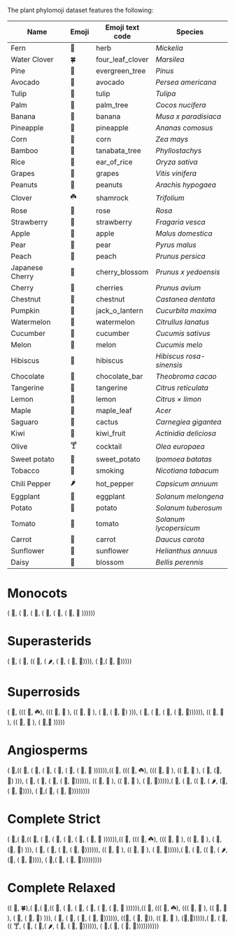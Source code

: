 The plant phylomoji dataset features the following: 

| Name            | Emoji | Emoji text code  | Species                  |
|-----------------|-------|------------------|--------------------------|
| Fern            | 🌿     | herb             | *Mickelia*               |
| Water Clover    | 🍀     | four_leaf_clover | *Marsilea*               |
| Pine            | 🌲     | evergreen_tree   | *Pinus*                  |
| Avocado         | 🥑     | avocado          | *Persea americana*       |
| Tulip           | 🌷     | tulip            | *Tulipa*                 |
| Palm            | 🌴     | palm_tree        | *Cocos nucifera*         |
| Banana          | 🍌     | banana           | *Musa x paradisiaca*     |
| Pineapple       | 🍍     | pineapple        | *Ananas comosus*         |
| Corn            | 🌽     | corn             | *Zea mays*               |
| Bamboo          | 🎋     | tanabata_tree    | *Phyllostachys*         |
| Rice            | 🌾     | ear_of_rice      | *Oryza sativa*           |
| Grapes          | 🍇     | grapes           | *Vitis vinifera*         |
| Peanuts         | 🥜     | peanuts          | *Arachis hypogaea*       |
| Clover          | ☘️     | shamrock         | *Trifolium*              |
| Rose            | 🌹     | rose             | *Rosa*                   |
| Strawberry      | 🍓     | strawberry       | *Fragaria vesca*         |
| Apple           | 🍎     | apple            | *Malus domestica*        |
| Pear            | 🍐     | pear             | *Pyrus malus*            |
| Peach           | 🍑     | peach            | *Prunus persica*         |
| Japanese Cherry | 🌸     | cherry_blossom   | *Prunus x yedoensis*     |
| Cherry          | 🍒     | cherries         | *Prunus avium*           |
| Chestnut        | 🌰     | chestnut         | *Castanea dentata*       |
| Pumpkin         | 🎃     | jack_o_lantern   | *Cucurbita maxima*       |
| Watermelon      | 🍉     | watermelon       | *Citrullus lanatus*      |
| Cucumber        | 🥒     | cucumber         | *Cucumis sativus*        |
| Melon           | 🍈     | melon            | *Cucumis melo*           |
| Hibiscus        | 🌺     | hibiscus         | *Hibiscus rosa-sinensis* |
| Chocolate       | 🍫     | chocolate_bar    | *Theobroma cacao*        |
| Tangerine       | 🍊     | tangerine        | *Citrus reticulata*      |
| Lemon           | 🍋     | lemon            | *Citrus × limon*         |
| Maple           | 🍁     | maple_leaf       | *Acer*                   |
| Saguaro         | 🌵     | cactus           | *Carnegiea gigantea*     |
| Kiwi            | 🥝     | kiwi_fruit       | *Actinidia deliciosa*    |
| Olive           | 🍸️     | cocktail         | *Olea europaea*          |
| Sweet potato    | 🍠     | sweet_potato     | *Ipomoea batatas*        |
| Tobacco         | 🚬     | smoking          | *Nicotiana tabacum*      |
| Chili Pepper    | 🌶️     | hot_pepper       | *Capsicum annuum*        |
| Eggplant        | 🍆     | eggplant         | *Solanum melongena*      |
| Potato          | 🥔     | potato           | *Solanum tuberosum*      |
| Tomato          | 🍅     | tomato           | *Solanum lycopersicum*   |
| Carrot          | 🥕     | carrot           | *Daucus carota*          |
| Sunflower       | 🌻     | sunflower        | *Helianthus annuus*      |
| Daisy           | 🌼     | blossom          | *Bellis perennis*        |

# Monocots

( 🌷, ( 🌴, ( 🍌, ( 🍍, ( 🌽, ( 🎋, 🌾 )))))) 

# Superasterids

( 🌵, ( 🥝, (( 🍠, ( 🌶️, ( 🍆, ( 🥔, 🍅)))), ( 🥕,( 🌻, 🌼))))) 

# Superrosids

( 🍇, ((( 🥜, ☘️), ((( 🌹, 🍓 ), (( 🍎, 🍐 ), ( 🍑, ( 🌸, 🍒) ))), ( 🌰, ( 🎃, ( 🍉, ( 🥒, 🍈)))))), (( 🌺, 🥦 ), (( 🍊, 🍋 ), ( 🍁,🥭 )))))

# Angiosperms

( 🥑,(( 🌷, ( 🌴, ( 🍌, ( 🍍, ( 🌽, ( 🎋, 🌾 )))))),(( 🍇, ((( 🥜, ☘️), ((( 🌹, 🍓 ), (( 🍎, 🍐 ), ( 🍑, (🌸, 🍒) ))), ( 🌰, ( 🎃, ( 🍉, ( 🥒, 🍈)))))), (( 🌺, 🥦 ), (( 🍊, 🍋 ), ( 🍁, 🥭))))),( 🌵, ( 🥝, (( 🍠, ( 🌶️, (🍆, ( 🥔, 🍅)))), ( 🥕,( 🥬, ( 🌻, 🌼)))))))) 

# Complete Strict

( 🌲,( 🥑,(( 🌷, ( 🌴, ( 🍌, ( 🍍, ( 🌽, ( 🎋, 🌾 )))))),(( 🍇, ((( 🥜, ☘️), ((( 🌹, 🍓 ), (( 🍎, 🍐 ), ( 🍑, (🌸, 🍒) ))), ( 🌰, ( 🎃, ( 🍉, ( 🥒, 🍈)))))), (( 🌺, 🥦 ), (( 🍊, 🍋 ), ( 🍁, 🥭))))),( 🌵, ( 🥝, (( 🍠, ( 🌶️, (🍆, ( 🥔, 🍅)))), ( 🥕,( 🥬, ( 🌻, 🌼)))))))))

# Complete Relaxed

(( 🌿, 🍀),( 🌲,( 🥑,(( 🌷, ( 🌴, ( 🍌, ( 🍍, ( 🌽, ( 🎋, 🌾 )))))),(( 🍇, ((( 🥜, ☘️), ((( 🌹, 🍓 ), (( 🍎, 🍐 ), ( 🍑, ( 🌸, 🍒) ))), ( 🌰, ( 🎃, ( 🍉, ( 🥒, 🍈)))))), ((🥦, ( 🌺, 🍫)), (( 🍊, 🍋 ), (🍁,🥭))))),( 🌵, ( 🥝,(( 🍸️, ( 🍠, ( 🚬,( 🌶️, ( 🍆, ( 🥔, 🍅)))))), ( 🥕,( 🥬, ( 🌻, 🌼))))))))))

